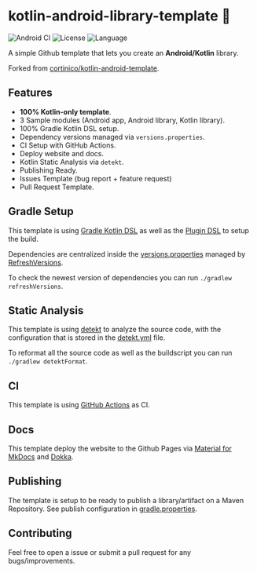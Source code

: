 # kotlin-android-library-template 🤖

![Android CI](https://github.com/lcdsmao/kotlin-android-template/workflows/Android%20CI/badge.svg) ![License](https://img.shields.io/github/license/cortinico/kotlin-android-template.svg) ![Language](https://img.shields.io/github/languages/top/cortinico/kotlin-android-template?color=blue&logo=kotlin)

A simple Github template that lets you create an **Android/Kotlin** library.

Forked from [cortinico/kotlin-android-template](https://github.com/cortinico/kotlin-android-template).

## Features

- **100% Kotlin-only template**.
- 3 Sample modules (Android app, Android library, Kotlin library).
- 100% Gradle Kotlin DSL setup.
- Dependency versions managed via `versions.properties`.
- CI Setup with GitHub Actions.
- Deploy website and docs.
- Kotlin Static Analysis via `detekt`.
- Publishing Ready.
- Issues Template (bug report + feature request)
- Pull Request Template.

## Gradle Setup

This template is using [Gradle Kotlin DSL](https://docs.gradle.org/current/userguide/kotlin_dsl.html) as well as the [Plugin DSL](https://docs.gradle.org/current/userguide/plugins.html#sec:plugins_block) to setup the build.

Dependencies are centralized inside the [versions.properties](versions.properties) managed by [RefreshVersions](https://github.com/jmfayard/refreshVersions).

To check the newest version of dependencies you can run `./gradlew refreshVersions`.

## Static Analysis

This template is using [detekt](https://github.com/arturbosch/detekt) to analyze the source code, with the configuration that is stored in the [detekt.yml](config/detekt/detekt.yml) file.

To reformat all the source code as well as the buildscript you can run `./gradlew detektFormat`.

## CI

This template is using [GitHub Actions](https://github.com/lcdsmao/kotlin-android-template/actions) as CI.

## Docs

This template deploy the website to the Github Pages via [Material for MkDocs](https://github.com/squidfunk/mkdocs-material) and [Dokka](https://github.com/Kotlin/dokka).

## Publishing

The template is setup to be ready to publish a library/artifact on a Maven Repository.
See publish configuration in [gradle.properties](gradle.properties).

## Contributing

Feel free to open a issue or submit a pull request for any bugs/improvements.
